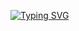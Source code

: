 [![Typing SVG](https://readme-typing-svg.demolab.com/?lines=Hey+there,+I'm+Sandeep!;Second+line+of+text)](https://git.io/typing-svg)
